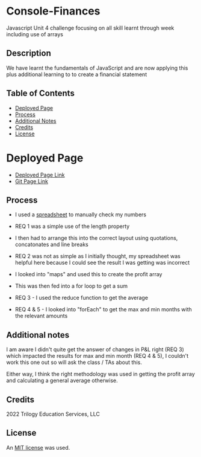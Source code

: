# Console-Finances
Javascript Unit 4 challenge focusing on all skill learnt through week including use of arrays 


## Description
We have learnt the fundamentals of JavaScript and are now applying this plus additional learning to to create a financial statement


## Table of Contents

* [Deployed Page](#deployed-page)
* [Process](#process)
* [Additional Notes](#additional-notes)
* [Credits](#credits)
* [License](#license)

# Deployed Page

* [Deployed Page Link](https://lilibear1.github.io/Console-Finances/)
* [Git Page Link](https://github.com/LiliBear1/Console-Finances) 

## Process

* I used a [spreadsheet](/Console-Finances/images/Number-check.png) to manually check my numbers 

* REQ 1 was a simple use of the length property

* I then had to arrange this into the correct layout using quotations, concatonates and line breaks

* REQ 2 was not as simple as I initially thought, my spreadsheet was helpful here because I could see the result I was getting was incorrect

* I looked into "maps" and used this to create the profit array

* This was then fed into a for loop to get a sum

* REQ 3 - I used the reduce function to get the average

* REQ 4 & 5 - I looked into "forEach" to get the max and min months with the relevant amounts

## Additional notes

I am aware I didn't quite get the answer of changes in P&L right (REQ 3) which impacted the results for max and min month (REQ 4 & 5), I couldn't work this one out so will ask the class / TAs about this. 

Either way, I think the right methodology was used in getting the profit array and calculating a general average otherwise.

## Credits 
2022 Trilogy Education Services, LLC

## License

An [MIT license](https://choosealicense.com/licenses/mit/) was used.